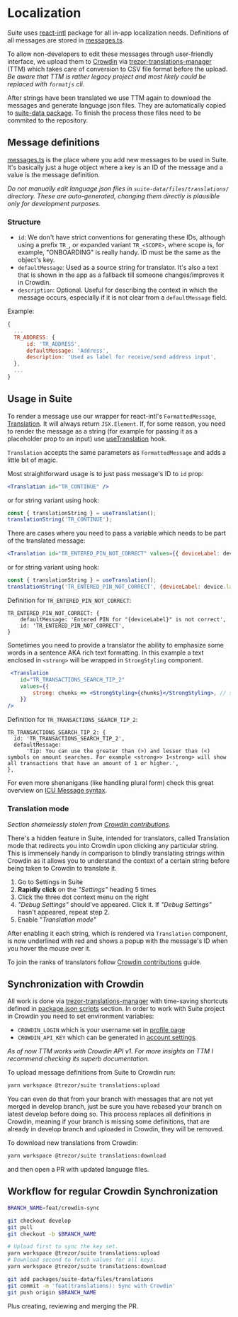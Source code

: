 # Localization

Suite uses [react-intl](https://github.com/formatjs/formatjs) package for all in-app localization needs.
Definitions of all messages are stored in [messages.ts](https://github.com/trezor/trezor-suite/blob/develop/packages/suite/src/support/messages.ts).

To allow non-developers to edit these messages through user-friendly interface, we upload them to [Crowdin](https://crowdin.com/project/trezor-suite) via [trezor-translations-manager](https://github.com/trezor/trezor-suite/tree/develop/packages/translations-manager) (TTM) which takes care of conversion to CSV file format before the upload. *Be aware that TTM is rather legacy project and most likely could be replaced with `formatjs` cli.*

After strings have been translated we use TTM again to download the messages and generate language json files. They are automatically copied to [suite-data package](https://github.com/trezor/trezor-suite/tree/develop/packages/suite-data/files/translations).
To finish the process these files need to be commited to the repository.

## Message definitions
[messages.ts](https://github.com/trezor/trezor-suite/blob/develop/packages/suite/src/support/messages.ts) is the place where you add new messages to be used in Suite. It's basically just a huge object where a key is an ID of the message and a value is the message definition.

*Do not manually edit language json files in `suite-data/files/translations/` directory. These are auto-generated, changing them directly is plausible only for development purposes.*

### Structure

- `id`: We don't have strict conventions for generating these IDs, although using a prefix `TR_`, or expanded variant `TR_<SCOPE>`, where scope is, for example, "ONBOARDING" is really handy. ID must be the same as the object's key.
- `defaultMessage`: Used as a source string for translator. It's also a text that is shown in the app as a fallback till someone changes/improves it in Crowdin.
- `description`: Optional. Useful for describing the context in which the message occurs, especially if it is not clear from a `defaultMessage` field.

Example:

```js
{
  ...
  TR_ADDRESS: {
      id: 'TR_ADDRESS',
      defaultMessage: 'Address',
      description: 'Used as label for receive/send address input',
  },
  ...
}
```


## Usage in Suite

To render a message use our wrapper for react-intl's `FormattedMessage`, [Translation](https://github.com/trezor/trezor-suite/blob/develop/packages/suite/src/components/suite/Translation/index.tsx). It will always return `JSX.Element`. If, for some reason, you need to render the message as a string (for example for passing it as a placeholder prop to an input) use [useTranslation](https://github.com/trezor/trezor-suite/blob/develop/packages/suite/src/hooks/suite/useTranslation.ts) hook.


`Translation` accepts the same parameters as `FormattedMessage` and adds a little bit of magic.

Most straightforward usage is to just pass message's ID to `id` prop:
```jsx
<Translation id="TR_CONTINUE" />
```
or for string variant using hook:
```jsx
const { translationString } = useTranslation();
translationString('TR_CONTINUE');
```

There are cases where you need to pass a variable which needs to be part of the translated message:
```jsx
<Translation id="TR_ENTERED_PIN_NOT_CORRECT" values={{ deviceLabel: device.label }} />
```
or for string variant using hook:
```jsx
const { translationString } = useTranslation();
translationString('TR_ENTERED_PIN_NOT_CORRECT', {deviceLabel: device.label});
```
Definition for `TR_ENTERED_PIN_NOT_CORRECT`:
```
TR_ENTERED_PIN_NOT_CORRECT: {
    defaultMessage: 'Entered PIN for "{deviceLabel}" is not correct',
    id: 'TR_ENTERED_PIN_NOT_CORRECT',
}
```

Sometimes you need to provide a translator the ability to emphasize some words in a sentence AKA rich text formatting. In this example a text enclosed in `<strong>` will be wrapped in `StrongStyling` component.
```jsx
 <Translation
    id="TR_TRANSACTIONS_SEARCH_TIP_2"
    values={{
        strong: chunks => <StrongStyling>{chunks}</StrongStyling>, // search string is wrapped in strong tag for additional styling
    }}
/>
```
Definition for `TR_TRANSACTIONS_SEARCH_TIP_2`:
```
TR_TRANSACTIONS_SEARCH_TIP_2: {
  id: 'TR_TRANSACTIONS_SEARCH_TIP_2',
  defaultMessage:
      'Tip: You can use the greater than (>) and lesser than (<) symbols on amount searches. For example <strong>> 1<strong> will show all transactions that have an amount of 1 or higher.',
},
```

For even more shenanigans (like handling plural form) check this great overview on [ICU Message syntax](https://support.crowdin.com/icu-message-syntax/).

### Translation mode
*Section shamelessly stolen from [Crowdin contributions](https://www.notion.so/Crowdin-contributions-c6b56ef6a0424de8b4d8ce9190bdcd19)*.

There's a hidden feature in Suite, intended for translators, called Translation mode that redirects you into Crowdin upon clicking any particular string. This is immensely handy in comparison to blindly translating strings within Crowdin as it allows you to understand the context of a certain string before being taken to Crowdin to translate it.

1.  Go to Settings in Suite
2. **Rapidly click** on the *"Settings"* heading 5 times
3. Click the three dot context menu on the right
4. *"Debug Settings"* should've appeared. Click it.
If *"Debug Settings"* hasn't appeared, repeat step 2.
5. Enable "*Translation mode*"

After enabling it each string, which is rendered via `Translation` component, is now underlined with red and shows a popup with the message's ID when you hover the mouse over it.

To join the ranks of translators follow [Crowdin contributions](https://www.notion.so/Crowdin-contributions-c6b56ef6a0424de8b4d8ce9190bdcd19) guide.

## Synchronization with Crowdin
All work is done via [trezor-translations-manager](https://github.com/trezor/trezor-suite/tree/develop/packages/translations-manager) with time-saving shortcuts defined in [package.json scripts](https://github.com/trezor/trezor-suite/blob/develop/packages/suite/package.json#L5) section. In order to work with Suite project in Crowdin you need to set environment variables:
- `CROWDIN_LOGIN` which is your username set in [profile page](https://crowdin.com/settings#account)
- `CROWDIN_API_KEY` which can be generated in [account settings](https://crowdin.com/settings#api-key). 

*As of now TTM works with Crowdin API v1. For more insights on TTM I recommend checking its superb documentation.*

To upload message definitions from Suite to Crowdin run:
```bash
yarn workspace @trezor/suite translations:upload
```
You can even do that from your branch with messages that are not yet merged in develop branch, just be sure you have rebased your branch on latest develop before doing so. This process replaces all definitions in Crowdin, meaning if your branch is missing some definitions, that are already in develop branch and uploaded in Crowdin, they will be removed.

To download new translations from Crowdin:
```bash
yarn workspace @trezor/suite translations:download
```
and then open a PR with updated language files.


## Workflow for regular Crowdin Synchronization

```bash
BRANCH_NAME=feat/crowdin-sync

git checkout develop
git pull
git checkout -b $BRANCH_NAME

# Upload first to sync the key set.
yarn workspace @trezor/suite translations:upload
# Download second to fetch values for all keys.
yarn workspace @trezor/suite translations:download

git add packages/suite-data/files/translations
git commit -m 'feat(translations): Sync with Crowdin'
git push origin $BRANCH_NAME
```

Plus creating, reviewing and merging the PR.
